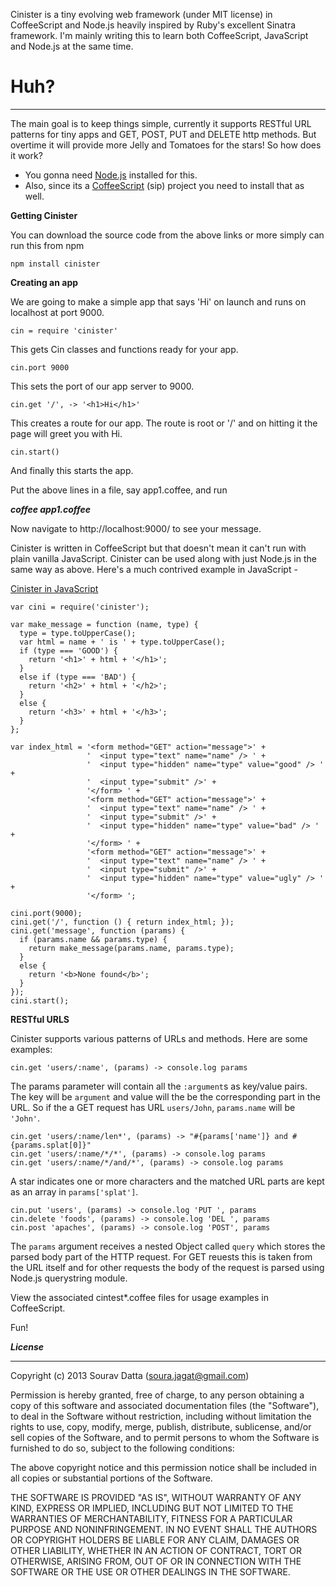 Cinister is a tiny evolving web framework  (under MIT license) in CoffeeScript and Node.js heavily inspired 
by Ruby's excellent Sinatra framework. I'm mainly writing this to learn both CoffeeScript, JavaScript and Node.js at the same time. 

Huh? 
======================
***


The main goal is to keep things simple, currently it supports RESTful URL patterns for tiny apps and GET, POST, PUT and DELETE http methods. 
But overtime it will provide more Jelly and Tomatoes for the stars! So how does it work? 

* You gonna need [Node.js](http://nodejs.org/) installed for this.
* Also, since its a [CoffeeScript](http://coffeescript.org/) (sip) project you need to install that as well.

**Getting Cinister**

You can download the source code from the above links or more simply can run this from npm

`npm install cinister`

**Creating an app**

We are going to make a simple app that says 'Hi' on launch and runs on localhost at port 9000.

`cin = require 'cinister'`

This gets Cin classes and functions ready for your app.

`cin.port 9000`

This sets the port of our app server to 9000.

`cin.get '/', -> '<h1>Hi</h1>'`

This creates a route for our app. The route is root or '/' and on hitting it the page will greet you with Hi.

`cin.start()`

And finally this starts the app. 

Put the above lines in a file, say app1.coffee, and run 

_**coffee app1.coffee**_

Now navigate to http://localhost:9000/ to see your message. 

Cinister is written in CoffeeScript but that doesn't mean it can't run with plain vanilla JavaScript. Cinister can be used along with just Node.js in the same way as above. Here's a much contrived example in JavaScript -

[Cinister in JavaScript](https://gist.github.com/souravdatta/5538500)

    var cini = require('cinister');
 
    var make_message = function (name, type) {
      type = type.toUpperCase();
      var html = name + ' is ' + type.toUpperCase();
      if (type === 'GOOD') {
        return '<h1>' + html + '</h1>';
      }
      else if (type === 'BAD') {
        return '<h2>' + html + '</h2>';
      }
      else {
        return '<h3>' + html + '</h3>';
      }
    };
  
    var index_html = '<form method="GET" action="message">' +
                     '  <input type="text" name="name" /> ' +
                     '  <input type="hidden" name="type" value="good" /> ' +
                     '  <input type="submit" />' +
                     '</form> ' +
                     '<form method="GET" action="message">' +
                     '  <input type="text" name="name" /> ' +
                     '  <input type="submit" />' +
                     '  <input type="hidden" name="type" value="bad" /> ' +
                     '</form> ' +
                     '<form method="GET" action="message">' +
                     '  <input type="text" name="name" /> ' +
                     '  <input type="submit" />' +
                     '  <input type="hidden" name="type" value="ugly" /> ' +                 
                     '</form> ';
                 
    cini.port(9000);
    cini.get('/', function () { return index_html; });
    cini.get('message', function (params) {
      if (params.name && params.type) {
        return make_message(params.name, params.type);
      }
      else {
        return '<b>None found</b>';
      }
    });
    cini.start();

<script src="https://gist.github.com/souravdatta/5538500.js"></script>

**RESTful URLS**

Cinister supports various patterns of URLs and methods. Here are some examples:

    cin.get 'users/:name', (params) -> console.log params

The params parameter will contain all the `:argument`s as key/value pairs. The key will be `argument` and value will the be the corresponding part in the URL. So if the a GET request has URL `users/John`, `params.name` will be `'John'`.

    cin.get 'users/:name/len*', (params) -> "#{params['name']} and #{params.splat[0]}"
    cin.get 'users/:name/*/*', (params) -> console.log params
    cin.get 'users/:name/*/and/*', (params) -> console.log params

A star indicates one or more characters and the matched URL parts are kept as an array in `params['splat']`.

    cin.put 'users', (params) -> console.log 'PUT ', params
    cin.delete 'foods', (params) -> console.log 'DEL ', params
    cin.post 'apaches', (params) -> console.log 'POST', params

The `params` argument receives a nested Object called `query` which stores the parsed body part of the HTTP request. For GET reuests this is taken from the URL itself and for other requests the body of the request is parsed using Node.js querystring module.

View the associated cintest*.coffee files for usage examples in CoffeeScript.

Fun!

***License***
***
Copyright (c) 2013 Sourav Datta (soura.jagat@gmail.com)

Permission is hereby granted, free of charge, to any person obtaining a copy of this software and associated 
documentation files (the "Software"), to deal in the Software without restriction, including without limitation the 
rights to use, copy, modify, merge, publish, distribute, sublicense, and/or sell copies of the Software, and to permit 
persons to whom the Software is furnished to do so, subject to the following conditions:

The above copyright notice and this permission notice shall be included in all copies or substantial portions of the 
Software.

THE SOFTWARE IS PROVIDED "AS IS", WITHOUT WARRANTY OF ANY KIND, EXPRESS OR IMPLIED, INCLUDING BUT NOT LIMITED TO THE 
WARRANTIES OF MERCHANTABILITY, FITNESS FOR A PARTICULAR PURPOSE AND NONINFRINGEMENT. IN NO EVENT SHALL THE AUTHORS 
OR COPYRIGHT HOLDERS BE LIABLE FOR ANY CLAIM, DAMAGES OR OTHER LIABILITY, WHETHER IN AN ACTION OF CONTRACT, 
TORT OR OTHERWISE, ARISING FROM, OUT OF OR IN CONNECTION WITH THE SOFTWARE OR THE USE OR OTHER DEALINGS IN THE SOFTWARE.
